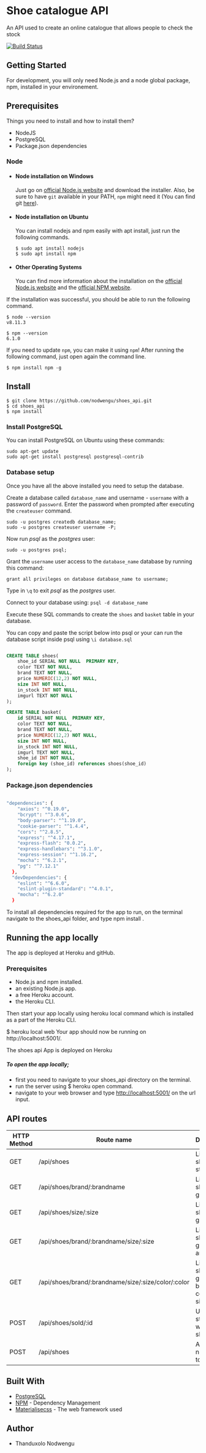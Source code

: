 # Shoe catalogue API 
 An API used to create an online catalogue that allows people to check the stock

[![Build Status](https://travis-ci.org/nodwengu/shoes_api.svg?branch=master)](https://travis-ci.org/nodwengu/shoes_api)
## Getting Started

For development, you will only need Node.js and a node global package, npm, installed in your environement.

## Prerequisites
Things you need to install and how to install them?
- NodeJS
- PostgreSQL
- Package.json dependencies

### Node
- #### Node installation on Windows

  Just go on [official Node.js website](https://nodejs.org/) and download the installer.
Also, be sure to have `git` available in your PATH, `npm` might need it (You can find git [here](https://git-scm.com/)).

- #### Node installation on Ubuntu

  You can install nodejs and npm easily with apt install, just run the following commands.

      $ sudo apt install nodejs
      $ sudo apt install npm

- #### Other Operating Systems
  You can find more information about the installation on the [official Node.js website](https://nodejs.org/) and the [official NPM website](https://npmjs.org/).

If the installation was successful, you should be able to run the following command.

    $ node --version
    v8.11.3

    $ npm --version
    6.1.0

If you need to update `npm`, you can make it using `npm`! After running the following command, just open again the command line.

    $ npm install npm -g

###

## Install

    $ git clone https://github.com/nodwengu/shoes_api.git
    $ cd shoes_api
    $ npm install

### Install PostgreSQL

You can install PostgreSQL on Ubuntu using these commands:

```
sudo apt-get update
sudo apt-get install postgresql postgresql-contrib
```

### Database setup

Once you have all the above installed you need to setup the database.

Create a database called `database_name` and username - `username` with a password of `password`. Enter the password when prompted after executing the `createuser` command. 

```
sudo -u postgres createdb database_name;
sudo -u postgres createuser username -P;
```

Now run *psql* as the *postgres* user:

```
sudo -u postgres psql;
```

Grant the `username` user access to the `database_name` database by running this command: 

```
grant all privileges on database database_name to username;
```

Type in `\q` to exit *psql* as the *postgres* user.

Connect to your database using: `psql -d database_name`

Execute these SQL commands to create the `shoes` and `basket` table in your database. 

You can copy and paste the script below into psql or your can run the database script inside psql using `\i database.sql`

```sql

CREATE TABLE shoes(
    shoe_id SERIAL NOT NULL  PRIMARY KEY,
    color TEXT NOT NULL,
    brand TEXT NOT NULL, 
    price NUMERIC(12,2) NOT NULL,
    size INT NOT NULL,
    in_stock INT NOT NULL,
    imgurl TEXT NOT NULL
);

CREATE TABLE basket(
    id SERIAL NOT NULL  PRIMARY KEY,
    color TEXT NOT NULL,
    brand TEXT NOT NULL, 
    price NUMERIC(12,2) NOT NULL,
    size INT NOT NULL,
    in_stock INT NOT NULL,
    imgurl TEXT NOT NULL,
    shoe_id INT NOT NULL,
    foreign key (shoe_id) references shoes(shoe_id)
);
```

### Package.json dependencies
```sh

"dependencies": {
    "axios": "^0.19.0",
    "bcrypt": "^3.0.6",
    "body-parser": "^1.19.0",
    "cookie-parser": "^1.4.4",
    "cors": "^2.8.5",
    "express": "^4.17.1",
    "express-flash": "0.0.2",
    "express-handlebars": "^3.1.0",
    "express-session": "^1.16.2",
    "mocha": "^6.2.1",
    "pg": "^7.12.1"
  },
  "devDependencies": {
    "eslint": "^6.6.0",
    "eslint-plugin-standard": "^4.0.1",
    "mocha": "^6.2.0"
  }
```
To install all dependencies required for the app to run, on the terminal navigate to the shoes_api folder, and type npm install .

## Running the app locally
The app is deployed at Heroku and gitHub.

### Prerequisites

- Node.js and npm installed.
- an existing Node.js app.
- a free Heroku account.
- the Heroku CLI.

Then start your app locally using heroku local command which is installed as a part of the Heroku CLI.

$ heroku local web Your app should now be running on http://localhost:5001/.

The shoes api App is deployed on Heroku

##### To open the app locally;
- first you need to navigate to your shoes_api directory on the terminal.
- run the server using $ heroku open command.
- navigate to your web browser and type <http://localhost:5001/> on the url input.

## API routes
| HTTP Method | Route name |Description |
| ------ | ------ | ------ |
| GET | /api/shoes |  List all shoes in stock |
| GET | /api/shoes/brand/:brandname |  List all shoes for a given brand |
| GET | /api/shoes/size/:size |  List all shoes for a given size |
| GET | /api/shoes/brand/:brandname/size/:size |  List all shoes for a given brand and size |
| GET | /api/shoes/brand/:brandname/size/:size/color/:color |  List all shoes for a given brand, color and size |
| POST | /api/shoes/sold/:id |  Update the stock levels when a shoe is sold |
| POST | /api/shoes |  Add a new new shoe to his stock. |

## Built With
- [PostgreSQL](https://www.postgresql.org/)
- [NPM](https://www.npmjs.com/) - Dependency Management
- [Materialisecss](https://materializecss.com/) - The web framework used

## Author
- Thanduxolo Nodwengu

